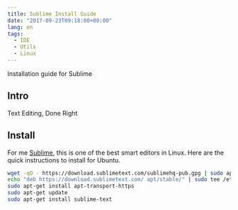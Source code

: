 ```yaml
---
title: Sublime Install Guide
date: "2017-09-23T09:18:00+00:00"
lang: en
tags:
  - IDE
  - Utils
  - Linux
---
```


Installation guide for Sublime

## Intro ##

Text Editing, Done Right

## Install ##

For me [Sublime](https://www.sublimetext.com/), this is one of the best smart editors in Linux. Here are the quick instructions to install for Ubuntu.

```bash
wget -qO - https://download.sublimetext.com/sublimehq-pub.gpg | sudo apt-key add -
echo "deb https://download.sublimetext.com/ apt/stable/" | sudo tee /etc/apt/sources.list.d/sublime-text.list
sudo apt-get install apt-transport-https
sudo apt-get update
sudo apt-get install sublime-text
```
